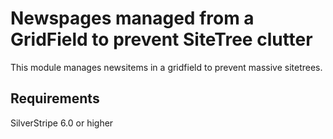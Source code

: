 Newspages managed from a GridField to prevent SiteTree clutter
==============================================================

This module manages newsitems in a gridfield to prevent massive sitetrees.

## Requirements
SilverStripe 6.0 or higher

